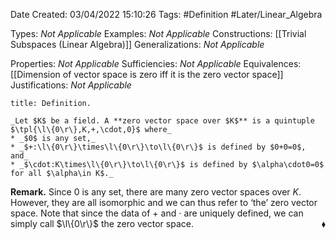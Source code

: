 <div class="topSpace"></div>

Date Created: 03/04/2022 15:10:26
Tags: #Definition #Later/Linear_Algebra

Types: _Not Applicable_
Examples: _Not Applicable_
Constructions: [[Trivial Subspaces (Linear Algebra)]]
Generalizations: _Not Applicable_

Properties: _Not Applicable_
Sufficiencies: _Not Applicable_
Equivalences: [[Dimension of vector space is zero iff it is the zero vector space]]
Justifications: _Not Applicable_

``` ad-Definition
title: Definition.

_Let $K$ be a field. A **zero vector space over $K$** is a quintuple $\tpl{\l\{0\r\},K,+,\cdot,0}$ where_
* _$0$ is any set,_
* _$+:\l\{0\r\}\times\l\{0\r\}\to\l\{0\r\}$ is defined by $0+0=0$, and_
* _$\cdot:K\times\l\{0\r\}\to\l\{0\r\}$ is defined by $\alpha\cdot0=0$ for all $\alpha\in K$._

```

**Remark.** Since $0$ is any set, there are many zero vector spaces over $K$. However, they are all isomorphic and we can thus refer to $\textrm{`}$the$\textrm{'}$ zero vector space. Note that since the data of $+$ and $\cdot$ are uniquely defined, we can simply call $\l\{0\r\}$ the zero vector space.<span style="float:right;">$\blacklozenge$</span>

